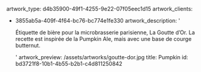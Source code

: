 artwork_type: d4b35900-49f1-4255-9e22-07f05eec1d15
artwork_clients:
  - 3855ab5a-409f-4f64-bc76-bc774e1fe330
artwork_description: '<p>Étiquette de bière pour la microbrasserie parisienne, La Goutte d’Or. La recette est inspirée de la Pumpkin Ale, mais avec une base de courge butternut.</p>'
artwork_preview: /assets/artworks/goutte-dor.jpg
title: Pumpkin
id: bd3721f8-10b1-4b55-b2b1-c4d811250842
